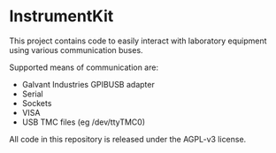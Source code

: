 InstrumentKit
=============

This project contains code to easily interact with laboratory equipment using
various communication buses.

Supported means of communication are:
- Galvant Industries GPIBUSB adapter
- Serial
- Sockets
- VISA
- USB TMC files (eg /dev/ttyTMC0)

All code in this repository is released under the AGPL-v3 license.
